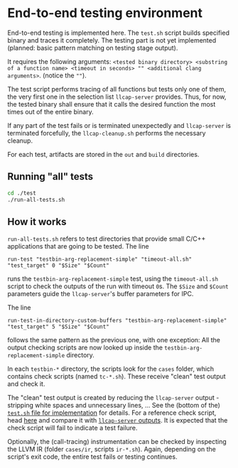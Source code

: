 # End-to-end testing environment

End-to-end testing is implemented here. The `test.sh` script builds specified binary and traces it completely. The testing part is not yet implemented (planned: basic pattern matching on testing stage output).

It requires the following arguments: `<tested binary directory> <substring of a function name> <timeout in seconds> "" <additional clang arguments>`. (notice the `""`).

The test script performs tracing of all functions but tests only one of them, the very first one in the selection list `llcap-server` provides. Thus, for now, the tested binary shall ensure that it calls the desired function the most times out of the entire binary.

If any part of the test fails or is terminated unexpectedly and `llcap-server` is terminated forcefully, the `llcap-cleanup.sh` performs the necessary cleanup.

For each test, artifacts are stored in the `out` and `build` directories.

## Running "all" tests

```bash
cd ./test 
./run-all-tests.sh
```

## How it works

`run-all-tests.sh` refers to test directories that provide small C/C++ applications that are going to be tested. The line

    run-test "testbin-arg-replacement-simple" "timeout-all.sh" "test_target" 0 "$Size" "$Count"

runs the `testbin-arg-replacement-simple` test, using the `timeout-all.sh` script to check the outputs of the run with timeout `0`s. The `$Size` and `$Count` parameters guide the `llcap-server`'s buffer parameters for IPC.

The line

    run-test-in-directory-custom-buffers "testbin-arg-replacement-simple" "test_target" 5 "$Size" "$Count"

follows the same pattern as the previous one, with one exception: All the output checking scripts are now looked up inside the `testbin-arg-replacement-simple` directory.

In each `testbin-*` directory, the scripts look for the `cases` folder, which contains check scripts (named `tc-*.sh`). These receive "clean" test output and check it.

The "clean" test output is created by reducing the `llcap-server` output - stripping white spaces and unnecessary lines, ... See the (bottom of the) [`test.sh` file for implementation](./test.sh) for details. For a reference check script, head [here](./testbin-arg-replacement-structret-simple/cases/tc-first-call.sh) and compare it with [`llcap-server` outputs](../example-arg-replacement/README.md#primitive-type-instrumentation). It is expected that the check script will fail to indicate a test failure. 

Optionally, the (call-tracing) instrumentation can be checked by inspecting the LLVM IR (folder `cases/ir`, scripts `ir-*.sh`). Again, depending on the script's exit code, the entire test fails or testing continues.
